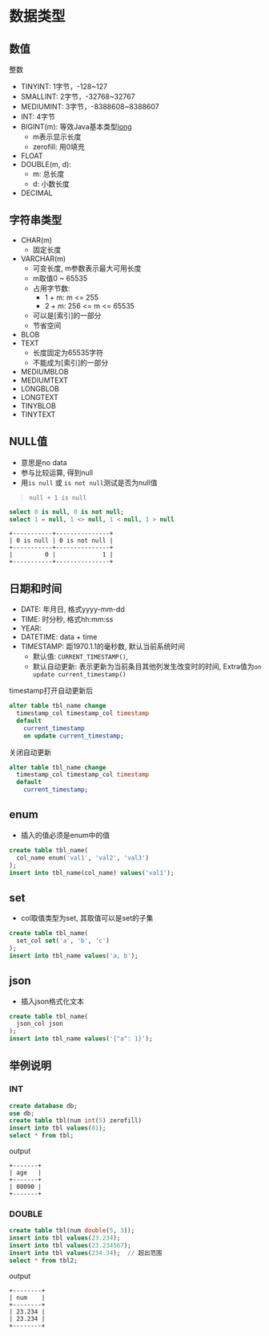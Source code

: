 # 数据类型

## 数值

整数

- TINYINT: 1字节，-128~127
- SMALLINT: 2字节，-32768~32767
- MEDIUMINT: 3字节，-8388608~8388607 
- INT: 4字节
- BIGINT(m): 等效Java基本类型[long](Java_Primitray_Type.md)
  - m表示显示长度
  - zerofill: 用0填充
- FLOAT
- DOUBLE(m, d): 
  - m: 总长度
  - d: 小数长度
- DECIMAL

## 字符串类型

- CHAR(m)
  - 固定长度
- VARCHAR(m)
  - 可变长度, m参数表示最大可用长度
  - m取值0 ~ 65535
  - 占用字节数: 
    - 1 + m: m <= 255
    - 2 + m: 256 <= m <= 65535
  - 可以是[索引]的一部分
  - 节省空间
- BLOB
- TEXT
  - 长度固定为65535字符
  - 不能成为[索引]的一部分
- MEDIUMBLOB
- MEDIUMTEXT
- LONGBLOB
- LONGTEXT
- TINYBLOB
- TINYTEXT

## NULL值

- 意思是no data
- 参与比较运算, 得到null
- 用`is null` 或 `is not null`测试是否为null值

> `null + 1 is null`

```sql
select 0 is null, 0 is not null;
select 1 = null, 1 <> null, 1 < null, 1 > null
```

```shell
+-----------+---------------+
| 0 is null | 0 is not null |
+-----------+---------------+
|         0 |             1 |
+-----------+---------------+
```

## 日期和时间

- DATE: 年月日, 格式yyyy-mm-dd
- TIME: 时分秒, 格式hh:mm:ss
- YEAR: 
- DATETIME: data + time
- TIMESTAMP: 距1970.1.1的毫秒数, 默认当前系统时间
  - 默认值: `CURRENT_TIMESTAMP()`, 
  - 默认自动更新: 表示更新为当前条目其他列发生改变时的时间, Extra值为`on update current_timestamp()` 

timestamp打开自动更新后

```sql
alter table tbl_name change 
  timestamp_col timestamp_col timestamp 
  default 
    current_timestamp 
    on update current_timestamp;
```
关闭自动更新

```sql
alter table tbl_name change
  timestamp_col timestamp_col timestamp
  default 
    current_timestamp;
```

## enum

- 插入的值必须是enum中的值

```sql
create table tbl_name(
  col_name enum('val1', 'val2', 'val3')
);
insert into tbl_name(col_name) values('val1');
```


## set

- col取值类型为set, 其取值可以是set的子集

```sql
create table tbl_name(
  set_col set('a', 'b', 'c')
);
insert into tbl_name values('a, b');
```

## json

- 插入json格式化文本

```sql
create table tbl_name(
  json_col json
);
insert into tbl_name values('{"a": 1}');
```

## 举例说明

### INT

```sql
create database db;
use db;
create table tbl(num int(5) zerofill)
insert into tbl values(81);
select * from tbl;
```

output

```shell
+-------+
| age   |
+-------+
| 00090 |
+-------+
```

### DOUBLE

```sql
create table tbl(num double(5, 3));
insert into tbl values(23.234);
insert into tbl values(23.234567);
insert into tbl values(234.34);  // 超出范围
select * from tbl2;
```
output

```shell
+--------+
| num    |
+--------+
| 23.234 |
| 23.234 |
+--------+
```

## 


